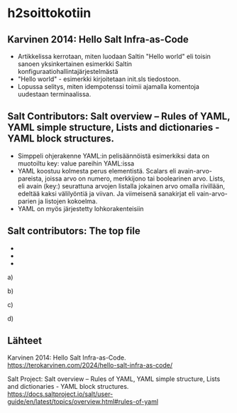 # h2soittokotiin


## Karvinen 2014: Hello Salt Infra-as-Code

- Artikkelissa kerrotaan, miten luodaan Saltin "Hello world" eli toisin sanoen yksinkertainen esimerkki Saltin konfiguraatiohallintajärjestelmästä
- "Hello world" - esimerkki kirjoitetaan init.sls tiedostoon.
- Lopussa selitys, miten idempotenssi toimii ajamalla komentoja uudestaan terminaalissa. 


## Salt Contributors: Salt overview – Rules of YAML, YAML simple structure, Lists and dictionaries - YAML block structures.

- Simppeli ohjerakenne YAML:in pelisäännöistä esimerkiksi data on muotoiltu key: value pareihin YAML:issa 
- YAML koostuu kolmesta perus elementistä. Scalars eli avain-arvo-pareista, joissa arvo on numero, merkkijono tai boolearinen arvo. Lists, eli avain (key:) seurattuna arvojen listalla jokainen arvo omalla rivillään, edeltää kaksi välilyöntiä ja viivan. Ja viimeisenä sanakirjat eli vain-arvo-parien ja listojen kokoelma.
- YAML on myös järjestetty lohkorakenteisiin




## Salt contributors: The top file

-
-
-




a)




b)



c)


d)





## Lähteet

Karvinen 2014: Hello Salt Infra-as-Code. https://terokarvinen.com/2024/hello-salt-infra-as-code/

Salt Project: Salt overview – Rules of YAML, YAML simple structure, Lists and dictionaries - YAML block structures. https://docs.saltproject.io/salt/user-guide/en/latest/topics/overview.html#rules-of-yaml



